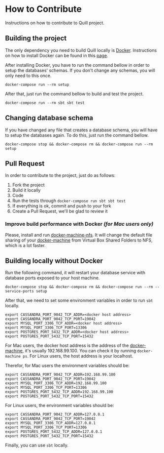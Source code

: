 # How to Contribute

Instructions on how to contribute to Quill project.

## Building the project

The only dependency you need to build Quill locally is [Docker](https://www.docker.com/).
Instructions on how to install Docker can be found in this [page](https://docs.docker.com/mac/).

After installing Docker, you have to run the command bellow in order to setup the
databases' schemas. If you don't change any schemas, you will only need to this once.

`docker-compose run --rm setup`

After that, just run the command bellow to build and test the project.

`docker-compose run --rm sbt sbt test`

## Changing database schema

If you have changed any file that creates a database schema, you will
 have to setup the databases again. To do this, just run the command bellow.

`docker-compose stop && docker-compose rm && docker-compose run --rm setup`

## Pull Request

In order to contribute to the project, just do as follows:

1. Fork the project
2. Build it locally
3. Code
4. Run the tests through `docker-compose run sbt sbt test`
5. If everything is ok, commit and push to your fork
6. Create a Pull Request, we'll be glad to review it

### Improve build performance with Docker *(for Mac users only)*

Please, install and run [docker-machine-nfs](https://github.com/adlogix/docker-machine-nfs). It will change the default file sharing
of your [docker-machine](https://docs.docker.com/machine/) from Virtual Box Shared Folders to NFS, which is a lot faster. 

## Building locally without Docker

Run the following command, it will restart your database service with database ports exposed to your host machine. 

`docker-compose stop && docker-compose rm && docker-compose run --rm --service-ports setup`

After that, we need to set some environment variables in order to run `sbt` locally.  

```
export CASSANDRA_PORT_9042_TCP_ADDR=<docker host address>
export CASSANDRA_PORT_9042_TCP_PORT=19042 
export MYSQL_PORT_3306_TCP_ADDR=<docker host address>
export MYSQL_PORT_3306_TCP_PORT=13306 
export POSTGRES_PORT_5432_TCP_ADDR=<docker host address> 
export POSTGRES_PORT_5432_TCP_PORT=15432
```

For Mac users, the docker host address is the address of the [docker-machine](https://docs.docker.com/machine/), it's usually
 192.168.99.100. You can check it by running `docker-machine ps`. For Linux users, the host address is your localhost.

Therefor, for Mac users the environment variables should be:

```
export CASSANDRA_PORT_9042_TCP_ADDR=192.168.99.100
export CASSANDRA_PORT_9042_TCP_PORT=19042 
export MYSQL_PORT_3306_TCP_ADDR=192.168.99.100
export MYSQL_PORT_3306_TCP_PORT=13306 
export POSTGRES_PORT_5432_TCP_ADDR=192.168.99.100 
export POSTGRES_PORT_5432_TCP_PORT=15432
```

For Linux users, the environment variables should be:

```
export CASSANDRA_PORT_9042_TCP_ADDR=127.0.0.1
export CASSANDRA_PORT_9042_TCP_PORT=19042 
export MYSQL_PORT_3306_TCP_ADDR=127.0.0.1
export MYSQL_PORT_3306_TCP_PORT=13306 
export POSTGRES_PORT_5432_TCP_ADDR=127.0.0.1 
export POSTGRES_PORT_5432_TCP_PORT=15432
```

Finally, you can use `sbt` locally.